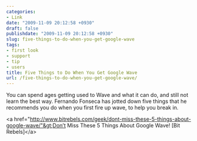 ```yaml
---
categories:
- Link
date: "2009-11-09 20:12:58 +0930"
draft: false
publishdate: "2009-11-09 20:12:58 +0930"
slug: five-things-to-do-when-you-get-google-wave
tags:
- first look
- support
- tip
- users
title: Five Things to Do When You Get Google Wave
url: /five-things-to-do-when-you-get-google-wave/
---
```

You can spend ages getting used to Wave and what it can do, and still
not learn the best way. Fernando Fonseca has jotted down five things
that he recommends you do when you first fire up wave, to help you break
in.

&lt;a
href="http://www.bitrebels.com/geek/dont-miss-these-5-things-about-google-wave/"&gt;Don’t
Miss These 5 Things About Google Wave! \[Bit Rebels\]&lt;/a&gt;